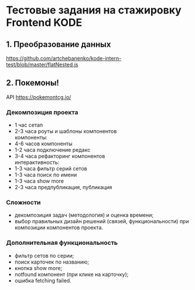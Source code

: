 # Тестовые задания на стажировку Frontend KODE  

## 1. Преобразование данных  
  
https://github.com/artchebanenko/kode-intern-test/blob/master/flatNested.js  
  
## 2. Покемоны!  

API https://pokemontcg.io/  
  
### Декомпозиция проекта  
- 1 час сетап  
- 2-3 часа роуты и шаблоны компонентов  
компоненты:  
- 4-6 часов компоненты  
- 1-2 часа подключение редакс  
- 3-4 часа рефакторинг компонентов  
интерактивность:  
- 1-3 часа фильтр серий сетов  
- 1-3 часа поиск по имени  
- 1-3 часа show more  
- 2-3 часа предпубликация, публикация  
  
### Сложности  
- декомпозиция задач (методология) и оценка времени;  
- выбор правильных дизайн решений (связей, функциональности) при композиции компонентов проекта.  
  
### Дополнительная функциональность  
- фильтр сетов по серии;  
- поиск карточек по названию;  
- кнопка show more;  
- notfound компонент (при клике на карточку);  
- ошибка fetching failed.
